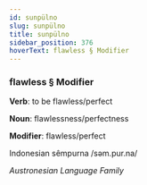 ```yaml
---
id: sunpülno
slug: sunpülno
title: sunpülno
sidebar_position: 376
hoverText: flawless § Modifier
---
```


### flawless § Modifier

**Verb**: to be flawless/perfect

**Noun**: flawlessness/perfectness

**Modifier**: flawless/perfect

Indonesian sêmpurna /səm.pur.na/

*Austronesian Language Family*